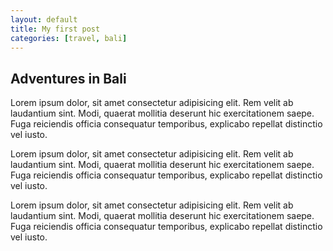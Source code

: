 ```yaml
---
layout: default
title: My first post
categories: [travel, bali]
---
```


## Adventures in Bali

Lorem ipsum dolor, sit amet consectetur adipisicing elit. Rem velit ab laudantium sint. Modi, quaerat mollitia deserunt hic exercitationem saepe. Fuga reiciendis officia consequatur temporibus, explicabo repellat distinctio vel iusto.

Lorem ipsum dolor, sit amet consectetur adipisicing elit. Rem velit ab laudantium sint. Modi, quaerat mollitia deserunt hic exercitationem saepe. Fuga reiciendis officia consequatur temporibus, explicabo repellat distinctio vel iusto.

Lorem ipsum dolor, sit amet consectetur adipisicing elit. Rem velit ab laudantium sint. Modi, quaerat mollitia deserunt hic exercitationem saepe. Fuga reiciendis officia consequatur temporibus, explicabo repellat distinctio vel iusto.